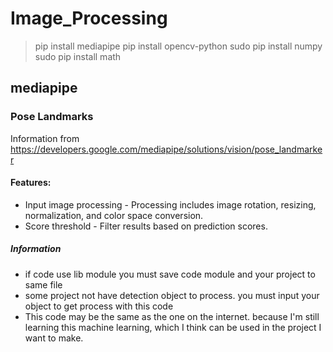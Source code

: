 # Image_Processing
> pip install mediapipe
> pip install opencv-python
> sudo pip install numpy
> sudo pip install math
## mediapipe
### Pose Landmarks
 Information from https://developers.google.com/mediapipe/solutions/vision/pose_landmarker
 #### Features:
- Input image processing - Processing includes image rotation, resizing, normalization, and color space conversion.
- Score threshold - Filter results based on prediction scores.

##### Information
- if code use lib module you must save code module and your project to same file
- some project not have detection object to process. you must input your object to get process with this code
- This code may be the same as the one on the internet. because I'm still learning this machine learning, which I think can be used in the project I want to make.
